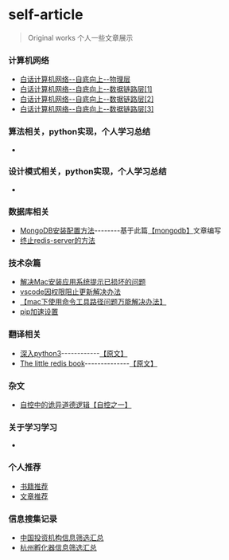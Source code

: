 # self-article
>Original works 个人一些文章展示

### 计算机网络
- [白话计算机网络--自底向上--物理层](./计算机网络/白话计算机网络--自底向上--物理层.md)
- [白话计算机网络--自底向上--数据链路层[1]](./计算机网络/白话计算机网络--自底向上--数据链路层[1].md)
- [白话计算机网络--自底向上--数据链路层[2]](./计算机网络/白话计算机网络--自底向上--数据链路层[2].md)
- [白话计算机网络--自底向上--数据链路层[3]](./计算机网络/白话计算机网络--自底向上--数据链路层[3].md)

### 算法相关，python实现，个人学习总结
- []()

### 设计模式相关，python实现，个人学习总结
- []()

### 数据库相关
- [MongoDB安装配置方法](./数据库相关/MongoDB/MongoDB安装配置方法.md)--------基于此篇[【mongodb】](./数据库相关/MongoDB/mongodb.pdf)文章编写
- [终止redis-server的方法](./数据库相关/redis/终止redis-server方法.md)

### 技术杂篇
- [解决Mac安装应用系统提示已损坏的问题](./技术杂篇/solve_broken.md)
- [vscode因权限阻止更新解决办法](./技术杂篇/vs_code.md)
- [【mac下使用命令工具路径问题万能解决办法】](./技术杂篇/mac下使用命令工具路径问题万能解决办法.md)
- [pip加速设置](./技术杂篇/pip加速设置.md)

### 翻译相关
- [深入python3](./translate_book_prac/Dive_into_Pyrhon3/Dive_into_Python3.md)------------[【原文】](./translate_book_prac/Dive_into_Pyrhon3/dive-into-python3.pdf)
- [The little redis book](./translate_book_prac/The_little_redis_book/The_Little_redis_book.md)--------------[【原文】](./translate_book_prac/The_little_redis_book/The+Little+redis+book.pdf)

### 杂文
- [自控中的诡异道德逻辑【自控之一】](./其他文章/自控中的诡异道德逻辑【自控之一】.md)

### 关于学习学习
- []()

### 个人推荐
- [书籍推荐](./Recommendation/RecommendationOfBooks.md)
- [文章推荐](./Recommendation/RecommendationOfEssays.md)

### 信息搜集记录
- [中国投资机构信息筛选汇总](./信息搜集记录/中国投资机构信息筛选汇总.md)
- [杭州孵化器信息筛选汇总](./信息搜集记录/杭州孵化器信息筛选汇总.md)

